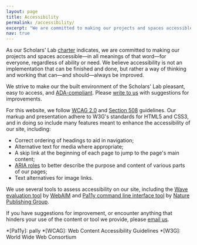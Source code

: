 ```yaml
---
layout: page
title: Accessibility
permalink: /accessibility/
excerpt: "We are committed to making our projects and spaces accessible&mdash;in all meanings of that word&mdash;for everyone, regardless of ability or need. We believe accessibility is not an implementation that can be finished and done, but rather a way of thinking and working that can&mdash;and should&mdash;always be improved."
nav: true
---
```


As our Scholars' Lab [charter](/charter) indicates, we are committed to making our projects and spaces accessible&mdash;in all meanings of that word&mdash;for everyone, regardless of ability or need. We believe accessibility is not an implementation that can be finished and done, but rather a way of thinking and working that can&mdash;and should&mdash;always be improved.

We strive to make our the built environment of the Scholars' Lab pleasant, easy to access, and [ADA-compliant](http://www.ada.gov/). Please [write to us](mailto:scholarslab@virginia.edu) with suggestions for improvements.

For this website, we follow [WCAG 2.0](http://www.w3.org/WAI/WCAG20/quickref/) and [Section 508](http://www.section508.gov/) guidelines. Our markup and presentation adhere to W3G's standards for HTML5 and CSS3, and in doing so include many features meant to enhance the accessibility of our site, including:
	
  * Correct ordering of headings to aid in navigation;
  * Alternative text for media where appropriate;
  * A skip link at the beginning of each page to jump to the page's main content;
  * [ARIA roles](http://www.w3.org/TR/wai-aria/roles) to better describe the purpose and content of various parts of our pages;
  * Text alternatives for image links.

We use several tools to assess accessibility on our site, including the [Wave evaluation tool](http://wave.webaim.org/) by [WebAIM](http://webaim.org) and [Pa11y command line interface tool](http://pa11y.org/) by [Nature Publishing Group](https://github.com/nature).

If you have suggestions for improvement, or encounter anything that hinders your use of the content or tool we provide, please [email us](mailto:scholarslab@virginia.edu).

*[Pa11y]: pally
*[WCAG]: Web Content Accessibility Guidelines
*[W3G]: World Wide Web Consortium
